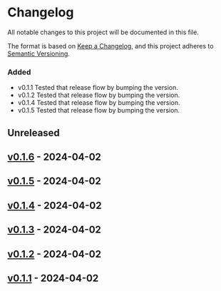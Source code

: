 # Changelog

All notable changes to this project will be documented in this file.

The format is based on [Keep a Changelog](https://keepachangelog.com/en/1.0.0/),
and this project adheres to [Semantic Versioning](https://semver.org/spec/v2.0.0.html).

### Added

- v0.1.1 Tested that release flow by bumping the version.
- v0.1.2 Tested that release flow by bumping the version.
- v0.1.4 Tested that release flow by bumping the version.
- v0.1.5 Tested that release flow by bumping the version.

## Unreleased

## [v0.1.6](https://github.com/THOR300/thors-project-123/releases/tag/v0.1.6) - 2024-04-02

## [v0.1.5](https://github.com/THOR300/thors-project-123/releases/tag/v0.1.5) - 2024-04-02

## [v0.1.4](https://github.com/THOR300/thors-project-123/releases/tag/v0.1.4) - 2024-04-02

## [v0.1.3](https://github.com/THOR300/thors-project-123/releases/tag/v0.1.3) - 2024-04-02

## [v0.1.2](https://github.com/THOR300/thors-project-123/releases/tag/v0.1.2) - 2024-04-02

## [v0.1.1](https://github.com/THOR300/thors-project-123/releases/tag/v0.1.1) - 2024-04-02
